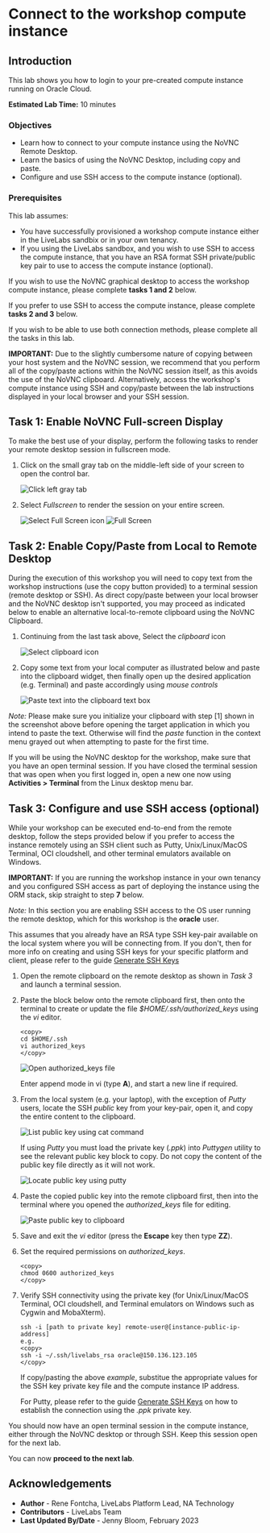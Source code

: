 # Connect to the workshop compute instance

## Introduction
This lab shows you how to login to your pre-created compute instance running on Oracle Cloud.

**Estimated Lab Time:** 10 minutes

### Objectives

- Learn how to connect to your compute instance using the NoVNC Remote Desktop.
- Learn the basics of using the NoVNC Desktop, including copy and paste.
- Configure and use SSH access to the compute instance (optional).

### Prerequisites

This lab assumes:

- You have successfully provisioned a workshop compute instance either in the LiveLabs sandbix or in your own tenancy.
- If you using the LiveLabs sandbox, and you wish to use SSH to access the compute instance, that you have an RSA format SSH private/public key pair to use to access the compute instance (optional).

If you wish to use the NoVNC graphical desktop to access the workshop compute instance, please complete **tasks 1 and 2** below.

If you prefer to use SSH to access the compute instance, please complete **tasks 2 and 3** below.

If you wish to be able to use both connection methods, please complete all the tasks in this lab.

**IMPORTANT:** Due to the slightly cumbersome nature of copying between your host system and the NoVNC session, we recommend that you perform all of the copy/paste actions within the NoVNC session itself, as this avoids the use of the NoVNC clipboard. Alternatively, access the workshop's compute instance using SSH and copy/paste between the lab instructions displayed in your local browser and your SSH session.

## Task 1: Enable NoVNC Full-screen Display

To make the best use of your display, perform the following tasks to render your remote desktop session in fullscreen mode.

1. Click on the small gray tab on the middle-left side of your screen to open the control bar.

    ![Click left gray tab](./images/novnc-fullscreen-1.png " ")

2. Select *Fullscreen* to render the session on your entire screen.

    ![Select Full Screen icon](./images/novnc-fullscreen-2.png " ")
    ![Full Screen](./images/novnc-fullscreen-3.png " ")
    
## Task 2: Enable Copy/Paste from Local to Remote Desktop

During the execution of this workshop you will need to copy text from the workshop instructions (use the copy button provided) to a terminal session (remote desktop or SSH). As direct copy/paste between your local browser and the NoVNC desktop isn't supported, you may proceed as indicated below to enable an alternative local-to-remote clipboard using the NoVNC Clipboard.

1. Continuing from the last task above, Select the *clipboard* icon

    ![Select clipboard icon](./images/novnc-clipboard-1.png " ")

2. Copy some text from your local computer as illustrated below and paste into the clipboard widget, then finally open up the desired application (e.g. Terminal) and paste accordingly using *mouse controls*

    ![Paste text into the clipboard text box](./images/novnc-clipboard-2.png " ")

*Note:* Please make sure you initialize your clipboard with step [1] shown in the screenshot above before opening the target application in which you intend to paste the text. Otherwise will find the *paste* function in the context menu grayed out when attempting to paste for the first time.
    
If you will be using the NoVNC desktop for the workshop, make sure that you have an open terminal session. If you have closed the terminal session that was open when you first logged in, open a new one now using **Activities > Terminal** from the Linux desktop menu bar. 

## Task 3: Configure and use SSH access (optional)

While your workshop can be executed end-to-end from the remote desktop, follow the steps provided below if you prefer to access the instance remotely using an SSH client such as Putty, Unix/Linux/MacOS Terminal, OCI cloudshell, and other terminal emulators available on Windows.

**IMPORTANT:** If you are running the workshop instance in your own tenancy and you configured SSH access as part of deploying the instance using the ORM stack, skip straight to step **7** below.

*Note:* In this section you are enabling SSH access to the OS user running the remote desktop, which for this workshop is the **oracle** user.

This assumes that you already have an RSA type SSH key-pair available on the local system where you will be connecting from. If you don't, then for more info on creating and using SSH keys for your specific platform and client, please refer to the guide [Generate SSH Keys](https://docs.oracle.com/en/learn/generate_ssh_keys/index.html)

1. Open the remote clipboard on the remote desktop as shown in *Task 3* and launch a terminal session.

2. Paste the block below onto the remote clipboard first, then onto the terminal to create or update the file *\$HOME/.ssh/authorized_keys* using the *vi* editor.

    ```
    <copy>
    cd $HOME/.ssh
    vi authorized_keys
    </copy>
    ```

    ![Open authorized_keys file](./images/novnc-copy-pub-key-4.png " ")
    
    Enter append mode in vi (type **A**), and start a new line if required.

3. From the local system (e.g. your laptop), with the exception of *Putty* users, locate the SSH _public_ key from your key-pair, open it, and copy the entire content to the clipboard.

    ![List public key using cat command](./images/novnc-copy-pub-key-1.png " ")

    If using *Putty* you must load the private key (*.ppk*) into *Puttygen* utility to see the relevant public key block to copy. Do not copy the content of the public key file directly as it will not work.

    ![Locate public key using putty](./images/novnc-copy-pub-key-2.png " ")

4. Paste the copied public key into the remote clipboard first, then into the terminal where you opened the *authorized_keys* file for editing.

    ![Paste public key to clipboard](./images/novnc-copy-pub-key-3.png " ")

5. Save and exit the *vi* editor (press the **Escape** key then type **ZZ**).

6. Set the required permissions on *authorized_keys*.

    ```
    <copy>
    chmod 0600 authorized_keys
    </copy>
    ```

7. Verify SSH connectivity using the private key (for Unix/Linux/MacOS Terminal, OCI cloudshell, and Terminal emulators on Windows such as Cygwin and MobaXterm).

    ```
    ssh -i [path to private key] remote-user@[instance-public-ip-address]
    e.g.
    <copy>
    ssh -i ~/.ssh/livelabs_rsa oracle@150.136.123.105
    </copy>
    ```

    If copy/pasting the above _example_, substitue the appropriate values for the SSH key private key file and the compute instance IP address.
    
    For Putty, please refer to the guide [Generate SSH Keys](https://oracle-livelabs.github.io/common/labs/generate-ssh-key) on how to establish the connection using the *.ppk* private key.

You should now have an open terminal session in the compute instance, either through the NoVNC desktop or through SSH. Keep this session open for the next lab.

You can now **proceed to the next lab**.


## Acknowledgements
* **Author** - Rene Fontcha, LiveLabs Platform Lead, NA Technology
* **Contributors** - LiveLabs Team
* **Last Updated By/Date** - Jenny Bloom, February 2023
